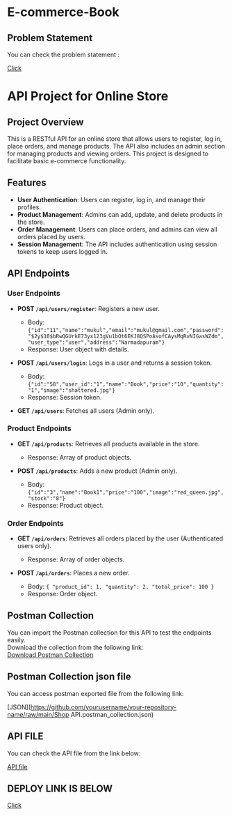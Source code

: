 # E-commerce-Book
## Problem Statement 

You can check the problem statement :

[Click](https://github.com/mukulnagar25/E-commerce-Book/raw/main/Flipr%20Labs%20Backend%20Assignment.pdf)

# API Project for Online Store


## Project Overview

This is a RESTful API for an online store that allows users to register, log in, place orders, and manage products. The API also includes an admin section for managing products and viewing orders. This project is designed to facilitate basic e-commerce functionality.

## Features

- **User Authentication**: Users can register, log in, and manage their profiles.
- **Product Management**: Admins can add, update, and delete products in the store.
- **Order Management**: Users can place orders, and admins can view all orders placed by users.
- **Session Management**: The API includes authentication using session tokens to keep users logged in.

## API Endpoints

### User Endpoints

- **POST `/api/users/register`**: Registers a new user.  
   - Body: `{"id":"11","name":"mukul","email":"mukul@gmail.com","password":"$2y$10$bRwQGUrkE73yx123gVu1bOt6EKJ8QSPoAsofCAysMqRvNIGasWZdm","user_type":"user","address":"Narmadapuram"}`
    - Response: User object with details.

- **POST `/api/users/login`**: Logs in a user and returns a session token.  
    - Body: `{"id":"58","user_id":"1","name":"Book","price":"10","quantity":"1","image":"shattered.jpg"}`
    - Response: Session token.

- **GET `/api/users`**: Fetches all users (Admin only).

### Product Endpoints

- **GET `/api/products`**: Retrieves all products available in the store.  
    - Response: Array of product objects.

- **POST `/api/products`**: Adds a new product (Admin only).  
    - Body: `{"id":"3","name":"Book1","price":"100","image":"red_queen.jpg","stock":"8"}`
    - Response: Product object.

### Order Endpoints

- **GET `/api/orders`**: Retrieves all orders placed by the user (Authenticated users only).  
    - Response: Array of order objects.

- **POST `/api/orders`**: Places a new order.  
    - Body: `{ "product_id": 1, "quantity": 2, "total_price": 100 }`
    - Response: Order object.

## Postman Collection

You can import the Postman collection for this API to test the endpoints easily.  
Download the collection from the following link:  
[Download Postman Collection](https://documenter.getpostman.com/view/40192073/2sAYBa9pSV)

## Postman Collection json file 

You can access postman exported file from the following link:  

[JSON](https://github.com/yourusername/your-repository-name/raw/main/Shop API.postman_collection.json)

## API FILE

You can check the API file from the link below:

[API file](https://github.com/mukulnagar25/E-commerce-Book/raw/main/api.php)

## DEPLOY LINK IS BELOW 
[Click](https://digital-book.rf.gd/login.php)
